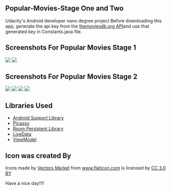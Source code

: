 ## Popular-Movies-Stage One and Two
Udacity's Android developer nano degree project
Before downloading this app, generate the api key from the [themoviesdb.org API](https://www.themoviedb.org/account/signup)and 
use that generated key in Constants.java file.

## Screenshots For Popular Movies Stage 1


<img src="./screenshots/ScreenshotOne.jpg">
<img src="./screenshots/screenshotTwo.jpg">

## Screenshots For Popular Movies Stage 2

<img src="./screenshots/ScreenshotThree.jpg">
<img src="./screenshots/ScreenshotFive.jpg">
<img src="./screenshots/ScreenshotSix.jpg">
<img src="./screenshots/ScreenshotSeven.jpg">



## Libraries Used

* [Android Support Library](https://developer.android.com/topic/libraries/support-library/)
* [Picasso](https://github.com/square/picasso/)
* [Room Persistent Library](https://developer.android.com/topic/libraries/architecture/room)
* [LiveData](https://developer.android.com/topic/libraries/architecture/livedata)
* [ViewModel](https://developer.android.com/topic/libraries/architecture/viewmodel)

## Icon was created By
<div>Icons made by <a href="https://www.flaticon.com/authors/vectors-market" title="Vectors Market">Vectors Market</a> from <a href="https://www.flaticon.com/" 			    title="Flaticon">www.flaticon.com</a> is licensed by <a href="http://creativecommons.org/licenses/by/3.0/" 			    title="Creative Commons BY 3.0" target="_blank">CC 3.0 BY</a></div>

Have a nice day!!!!
